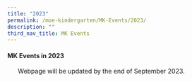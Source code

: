```yaml
---
title: "2023"
permalink: /moe-kindergarten/MK-Events/2023/
description: ""
third_nav_title: MK Events
---
```

#### MK Events in 2023
<ul>
	Webpage will be updated by the end of September 2023.
